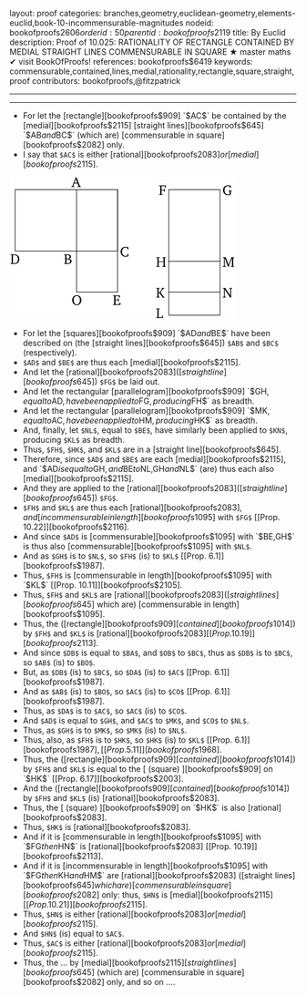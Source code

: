 layout: proof
categories: branches,geometry,euclidean-geometry,elements-euclid,book-10-incommensurable-magnitudes
nodeid: bookofproofs$2606
orderid: 50
parentid: bookofproofs$2119
title: By Euclid
description:  Proof of 10.025: RATIONALITY OF RECTANGLE CONTAINED BY MEDIAL STRAIGHT LINES COMMENSURABLE IN SQUARE &#9733; master maths &#10004; visit BookOfProofs!
references: bookofproofs$6419
keywords: commensurable,contained,lines,medial,rationality,rectangle,square,straight,proof
contributors: bookofproofs,@fitzpatrick

---


---



* For let the [rectangle][bookofproofs$909] `$AC$` be contained by the [medial][bookofproofs$2115] [straight lines][bookofproofs$645] `$AB$` and `$BC$` (which are) [commensurable in square][bookofproofs$2082] only.
* I say that `$AC$` is either [rational][bookofproofs$2083] or [medial][bookofproofs$2115].

![fig025e](https://github.com/bookofproofs/bookofproofs.github.io/blob/main/_sources/_assets/images/euclid/Book10/fig025e.png?raw=true)

* For let the [squares][bookofproofs$909] `$AD$` and `$BE$` have been described on (the [straight lines][bookofproofs$645]) `$AB$` and `$BC$` (respectively).
* `$AD$` and `$BE$` are thus each [medial][bookofproofs$2115].
* And let the [rational][bookofproofs$2083] ([straight line][bookofproofs$645]) `$FG$` be laid out.
* And let the rectangular [parallelogram][bookofproofs$909] `$GH$`, equal to `$AD$`, have been applied to `$FG$`, producing `$FH$` as breadth.
* And let the rectangular [parallelogram][bookofproofs$909] `$MK$`, equal to `$AC$`, have been applied to `$HM$`, producing `$HK$` as breadth.
* And, finally, let `$NL$`, equal to `$BE$`, have similarly been applied to `$KN$`, producing `$KL$` as breadth.
* Thus, `$FH$`, `$HK$`, and `$KL$` are in a [straight line][bookofproofs$645].
* Therefore, since `$AD$` and `$BE$` are each [medial][bookofproofs$2115], and `$AD$` is equal to `$GH$`, and `$BE$` to `$NL$`, `$GH$` and `$NL$` (are) thus each also [medial][bookofproofs$2115].
* And they are applied to the [rational][bookofproofs$2083] ([straight line][bookofproofs$645]) `$FG$`.
* `$FH$` and `$KL$` are thus each [rational][bookofproofs$2083], and [incommensurable in length][bookofproofs$1095] with `$FG$` [[Prop. 10.22]][bookofproofs$2116].
* And since `$AD$` is [commensurable][bookofproofs$1095] with `$BE$`, `$GH$` is thus also [commensurable][bookofproofs$1095] with `$NL$`.
* And as `$GH$` is to `$NL$`, so `$FH$` (is) to `$KL$` [[Prop. 6.1]][bookofproofs$1987].
* Thus, `$FH$` is [commensurable in length][bookofproofs$1095] with `$KL$` [[Prop. 10.11]][bookofproofs$2105].
* Thus, `$FH$` and `$KL$` are [rational][bookofproofs$2083] ([straight lines][bookofproofs$645] which are) [commensurable in length][bookofproofs$1095].
* Thus, the ([rectangle][bookofproofs$909] [contained][bookofproofs$1014]) by `$FH$` and `$KL$` is [rational][bookofproofs$2083] [[Prop. 10.19]][bookofproofs$2113].
* And since `$DB$` is equal to `$BA$`, and `$OB$` to `$BC$`, thus as `$DB$` is to `$BC$`, so `$AB$` (is) to `$BO$`.
* But, as `$DB$` (is) to `$BC$`, so `$DA$` (is) to `$AC$` [[Prop. 6.1]][bookofproofs$1987].
* And as `$AB$` (is) to `$BO$`, so `$AC$` (is) to `$CO$` [[Prop. 6.1]][bookofproofs$1987].
* Thus, as `$DA$` is to `$AC$`, so `$AC$` (is) to `$CO$`.
* And `$AD$` is equal to `$GH$`, and `$AC$` to `$MK$`, and `$CO$` to `$NL$`.
* Thus, as `$GH$` is to `$MK$`, so `$MK$` (is) to `$NL$`.
* Thus, also, as `$FH$` is to `$HK$`, so `$HK$` (is) to `$KL$` [[Prop. 6.1]][bookofproofs$1987], [[Prop. 5.11]][bookofproofs$1968].
* Thus, the ([rectangle][bookofproofs$909] [contained][bookofproofs$1014]) by `$FH$` and `$KL$` is equal to the [ (square) ][bookofproofs$909] on `$HK$` [[Prop. 6.17]][bookofproofs$2003].
* And the ([rectangle][bookofproofs$909] [contained][bookofproofs$1014]) by `$FH$` and `$KL$` (is) [rational][bookofproofs$2083].
* Thus, the [ (square) ][bookofproofs$909] on `$HK$` is also [rational][bookofproofs$2083].
* Thus, `$HK$` is [rational][bookofproofs$2083].
* And if it is [commensurable in length][bookofproofs$1095] with `$FG$` then `$HN$` is [rational][bookofproofs$2083] [[Prop. 10.19]][bookofproofs$2113].
* And if it is [incommensurable in length][bookofproofs$1095] with `$FG$` then `$KH$` and `$HM$` are [rational][bookofproofs$2083] ([straight lines][bookofproofs$645] which are) [commensurable in square][bookofproofs$2082] only: thus, `$HN$` is [medial][bookofproofs$2115] [[Prop. 10.21]][bookofproofs$2115].
* Thus, `$HN$` is either [rational][bookofproofs$2083] or [medial][bookofproofs$2115].
* And `$HN$` (is) equal to `$AC$`.
* Thus, `$AC$` is either [rational][bookofproofs$2083] or [medial][bookofproofs$2115].
* Thus, the ... by [medial][bookofproofs$2115] [straight lines][bookofproofs$645] (which are) [commensurable in square][bookofproofs$2082] only, and so on ....
